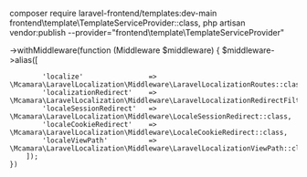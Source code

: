 composer require laravel-frontend/templates:dev-main
 frontend\template\TemplateServiceProvider::class,
 php artisan vendor:publish --provider="frontend\template\TemplateServiceProvider"
 
 
  ->withMiddleware(function (Middleware $middleware) {
        $middleware->alias([
           
            'localize'                => \Mcamara\LaravelLocalization\Middleware\LaravelLocalizationRoutes::class,
            'localizationRedirect'    => \Mcamara\LaravelLocalization\Middleware\LaravelLocalizationRedirectFilter::class,
            'localeSessionRedirect'   => \Mcamara\LaravelLocalization\Middleware\LocaleSessionRedirect::class,
            'localeCookieRedirect'    => \Mcamara\LaravelLocalization\Middleware\LocaleCookieRedirect::class,
            'localeViewPath'          => \Mcamara\LaravelLocalization\Middleware\LaravelLocalizationViewPath::class,
        ]);
    })
	
	